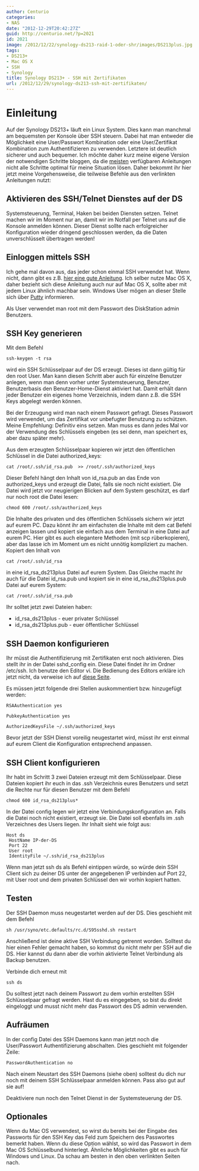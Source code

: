 ```yaml
---
author: Centurio
categories:
- NAS
date: "2012-12-29T20:42:27Z"
guid: http://centurio.net/?p=2021
id: 2021
image: /2012/12/22/synology-ds213-raid-1-oder-shr/images/DS213plus.jpg
tags:
- DS213+
- Mac OS X
- SSH
- Synology
title: Synology DS213+ - SSH mit Zertifikaten
url: /2012/12/29/synology-ds213-ssh-mit-zertifikaten/
---
```

# Einleitung
Auf der Synology DS213+ läuft ein Linux System. Dies kann man manchmal am bequemsten per Konsole über SSH steuern. Dabei hat man entweder die Möglichkeit eine User/Passwort Kombination oder eine User/Zertifikat Kombination zum Authentifizieren zu verwenden. Letztere ist deutlich sicherer und auch bequemer. Ich möchte daher kurz meine eigene Version der notwendigen Schritte bloggen, da die [meisten](https://confluence.atlassian.com/pages/viewpage.action?pageId=271943168#ConfiguringMultipleSSHIdentitiesforGitBash,MacOSX,&Linux-CreatemultipleidentitiesforMacOSX,GitBash,andLinux) verfügbaren Anleitungen nicht alle Schritte optimal für meine Situation lösen. Daher bekommt ihr hier jetzt meine Vorgehensweise, die teilweise Befehle aus den verlinkten Anleitungen nutzt:
 
## Aktivieren des SSH/Telnet Dienstes auf der DS

Systemsteuerung, Terminal, Haken bei beiden Diensten setzen. Telnet machen wir im Moment nur an, damit wir im Notfall per Telnet uns auf die Konsole anmelden können. Dieser Dienst sollte nach erfolgreicher Konfiguration wieder dringend geschlossen werden, da die Daten unverschlüsselt übertragen werden!

## Einloggen mittels SSH

Ich gehe mal davon aus, das jeder schon einmal SSH verwendet hat. Wenn nicht, dann gibt es z.B. [hier eine gute Anleitung](http://wiki.ubuntuusers.de/SSH). Ich selber nutze Mac OS X, daher bezieht sich diese Anleitung auch nur auf Mac OS X, sollte aber mit jedem Linux ähnlich machbar sein. Windows User mögen an dieser Stelle sich über [Putty](http://www.putty.org/) informieren.

Als User verwendet man root mit dem Passwort des DiskStation admin Benutzers.


## SSH Key generieren

Mit dem Befehl

```
ssh-keygen -t rsa
```

wird ein SSH Schlüsselpaar auf der DS erzeugt. Dieses ist dann gültig für den root User. Man kann diesen Schritt aber auch für einzelne Benutzer anlegen, wenn man denn vorher unter Systemsteuerung, Benutzer, Benutzerbasis den Benutzer-Home-Dienst aktiviert hat. Damit erhält dann jeder Benutzer ein eigenes home Verzeichnis, indem dann z.B. die SSH Keys abgelegt werden können.

Bei der Erzeugung wird man nach einem Passwort gefragt. Dieses Passwort wird verwendet, um das Zertifikat vor unbefugter Benutzung zu schützen. Meine Empfehlung: Definitiv eins setzen. Man muss es dann jedes Mal vor der Verwendung des Schlüssels eingeben (es sei denn, man speichert es, aber dazu später mehr).

Aus dem erzeugten Schlüsselpaar kopieren wir jetzt den öffentlichen Schlüssel in die Datei authorized_keys:

```
cat /root/.ssh/id_rsa.pub  >> /root/.ssh/authorized_keys
```

Dieser Befehl hängt den Inhalt von id\_rsa.pub an das Ende von authorized\_keys und erzeugt die Datei, falls sie noch nicht existiert. Die Datei wird jetzt vor neugierigen Blicken auf dem System geschützt, es darf  nur noch root die Datei lesen:

```
chmod 600 /root/.ssh/authorized_keys
```

Die Inhalte des privaten und des öffentlichen Schlüssels sichern wir jetzt auf eurem PC. Dazu könnt ihr am einfachsten die Inhalte mit dem cat Befehl anzeigen lassen und kopiert sie einfach aus dem Terminal in eine Datei auf eurem PC. Hier gibt es auch elegantere Methoden (mit scp rüberkopieren), aber das lasse ich im Moment um es nicht unnötig kompliziert zu machen. Kopiert den Inhalt von

```
cat /root/.ssh/id_rsa
```

in eine id\_rsa\_ds213plus Datei auf eurem System. Das Gleiche macht ihr auch für die Datei id\_rsa.pub und kopiert sie in eine id\_rsa_ds213plus.pub Datei auf eurem System:

```
cat /root/.ssh/id_rsa.pub
```

Ihr solltet jetzt zwei Dateien haben:

  * id_rsa_ds213plus - euer privater Schlüssel
  * id_rsa_ds213plus.pub  - euer öffentlicher Schlüssel

## SSH Daemon konfigurieren

Ihr müsst die Authentifizierung mit Zertifikaten erst noch aktivieren. Dies stellt ihr in der Datei sshd_config ein. Diese Datei findet ihr im Ordner /etc/ssh. Ich benutze den Editor vi. Die Bedienung des Editors erkläre ich jetzt nicht, da verweise ich auf [diese Seite](http://www.danielklicks.de/blog/2012/04/synology-disk-station-gesicherter-ssh-zugang-mit-private-key/).

Es müssen jetzt folgende drei Stellen auskommentiert bzw. hinzugefügt werden:

```
RSAAuthentication yes
```

```
PubkeyAuthentication yes
```

```
AuthorizedKeysFile ~/.ssh/authorized_keys
```

Bevor jetzt der SSH Dienst voreilig neugestartet wird, müsst ihr erst einmal auf eurem Client die Konfiguration entsprechend anpassen.

## SSH Client konfigurieren

Ihr habt im Schritt 3 zwei Dateien erzeugt mit dem Schlüsselpaar. Diese Dateien kopiert ihr euch in das .ssh Verzeichnis eures Benutzers und setzt die Rechte nur für diesen Benutzer mit dem Befehl

```
chmod 600 id_rsa_ds213plus*
```

In der Datei config legen wir jetzt eine Verbindungskonfiguration an. Falls die Datei noch nicht existiert, erzeugt sie. Die Datei soll ebenfalls im .ssh Verzeichnes des Users liegen. Ihr Inhalt sieht wie folgt aus:

```
Host ds
 HostName IP-der-DS
 Port 22
 User root
 IdentityFile ~/.ssh/id_rsa_ds213plus
```

Wenn man jetzt ssh ds als Befehl eintippen würde, so würde dein SSH Client sich zu deiner DS unter der angegebenen IP verbinden auf Port 22, mit User root und dem privaten Schlüssel den wir vorhin kopiert hatten.

## Testen

Der SSH Daemon muss neugestartet werden auf der DS. Dies geschieht mit dem Befehl

```
sh /usr/syno/etc.defaults/rc.d/S95sshd.sh restart
```

Anschließend ist deine aktive SSH Verbindung getrennt worden. Solltest du hier einen Fehler gemacht haben, so kommst du nicht mehr per SSH auf die DS. Hier kannst du dann aber die vorhin aktivierte Telnet Verbindung als Backup benutzen.

Verbinde dich erneut mit

```
ssh ds
```

Du solltest jetzt nach deinem Passwort zu dem vorhin erstellten SSH Schlüsselpaar gefragt werden. Hast du es eingegeben, so bist du direkt eingeloggt und musst nicht mehr das Passwort des DS admin verwenden.

## Aufräumen

In der config Datei des SSH Daemons kann man jetzt noch die User/Passwort Authentifizierung abschalten. Dies geschieht mit folgender Zeile:

```
PasswordAuthentication no
```

Nach einem Neustart des SSH Daemons (siehe oben) solltest du dich nur noch mit deinem SSH Schlüsselpaar anmelden können. Pass also gut auf sie auf!

Deaktiviere nun noch den Telnet Dienst in der Systemsteuerung der DS.

## Optionales

Wenn du Mac OS verwendest, so wirst du bereits bei der Eingabe des Passworts für den SSH Key das Feld zum Speichern des Passwortes bemerkt haben. Wenn du diese Option wählst, so wird das Passwort in dem Mac OS Schlüsselbund hinterlegt. Ähnliche Möglichkeiten gibt es auch für Windows und Linux. Da schau am besten in den oben verlinkten Seiten nach.